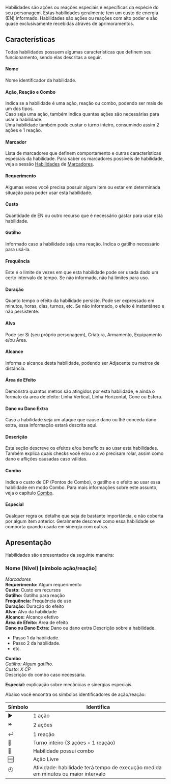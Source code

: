 Habilidades são ações ou reações especiais e específicas da espécie do seu personagem. Estas habilidades geralmente tem um custo de energia (EN) informado. Habilidades são ações ou reações com alto poder e são quase exclusivamente recebidas através de aprimoramentos.

## Características

Todas habilidades possuem algumas características que definem seu funcionamento, sendo elas descritas a seguir.

#### Nome

Nome identificador da habilidade.

#### Ação, Reação e Combo

Indica se a habilidade é uma ação, reação ou combo, podendo ser mais de um dos tipos.  
Caso seja uma ação, também indica quantas ações são necessárias para usar a habilidade.  
Uma habilidade também pode custar o turno inteiro, consumindo assim 2 ações e 1 reação.

#### Marcador

Lista de marcadores que definem comportamento e outras características especiais da habilidade. Para saber os marcadores possíveis de habilidade, veja a sessão [Habilidades](../tags/abilities.md) de [Marcadores](../tags/index.md).

#### Requerimento

Algumas vezes você precisa possuir algum item ou estar em determinada situação para poder usar esta habilidade.

#### Custo

Quantidade de EN ou outro recurso que é necessário gastar para usar esta habilidade.

#### Gatilho

Informado caso a habilidade seja uma reação. Indica o gatilho necessário para usá-la.

#### Frequência

Este é o limite de vezes em que esta habilidade pode ser usada dado um certo intervalo de tempo. Se não informado, não há limites para uso.

#### Duração

Quanto tempo o efeito da habilidade persiste. Pode ser expressado em minutos, horas, dias, turnos, etc. Se não informado, o efeito é instantâneo e não persistente.

#### Alvo

Pode ser Si (seu próprio personagem), Criatura, Armamento, Equipamento e/ou Área.

#### Alcance

Informa o alcance desta habilidade, podendo ser Adjacente ou metros de distância.

#### Área de Efeito

Demonstra quantos metros são atingidos por esta habilidade, e ainda o formato da area de efeito: Linha Vertical, Linha Horizontal, Cone ou Esfera.

#### Dano ou Dano Extra

Caso a habilidade seja um ataque que cause dano ou lhê conceda dano extra, essa informação estará descrita aqui.

#### Descrição

Esta seção descreve os efeitos e/ou benefícios ao usar esta habilidades. Também explica quais checks você e/ou o alvo precisam rolar, assim como dano e aflições causadas caso válidas.

#### Combo

Indica o custo de CP (Pontos de Combo), o gatilho e o efeito ao usar essa habilidade em modo Combo. Para mais informações sobre este assunto, veja o capítulo [Combo](combo.md).

#### Especial

Qualquer regra ou detalhe que seja de bastante importância, e não coberta por algum item anterior. Geralmente descreve como essa habilidade se comporta quando usada em sinergia com outras.

## Apresentação

Habilidades são apresentados da seguinte maneira:

### Nome (Nível) [símbolo ação/reação]

_Marcadores_  
**Requerimento:** Algum requerimento  
**Custo:** Custo em recursos  
**Gatilho:** Gatilho para reação  
**Frequência:** Frequência de uso  
**Duração:** Duração do efeito  
**Alvo:** Alvo da habilidade  
**Alcance:** Alcance efetivo  
**Área de Efeito:** Área de efeito  
**Dano ou Dano Extra:** Dano ou dano extra
Descrição sobre a habilidade.

- Passo 1 da habilidade.
- Passo 2 da habilidade.
- etc.

**Combo**  
_Gatilho: Algum gatilho._  
_Custo: X CP_  
Descrição do combo caso necessária.

**Especial:** explicação sobre mecânicas e sinergias especiais.

Abaixo você encontra os símbolos identificadores de ação/reação:

| Símbolo                     | Identifica                                                                        |
| --------------------------- | --------------------------------------------------------------------------------- |
| :arrow_forward:             | 1 ação                                                                            |
| :fast_forward:              | 2 ações                                                                           |
| :leftwards_arrow_with_hook: | 1 reação                                                                          |
| :arrows_counterclockwise:   | Turno inteiro (3 ações + 1 reação)                                                |
| :large_orange_diamond:      | Habilidade possui combo                                                           |
| :free:                      | Ação Livre                                                                        |
| :clock9:                    | Atividade: habilidade terá tempo de execução medida em minutos ou maior intervalo |
